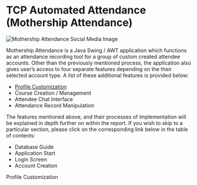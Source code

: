 <!DOCTYPE html>
<html lang="en">

<head>
    <meta charset="UTF-8">
    <meta name="viewport" content="width=device-width, initial-scale=1.0">
    <!-- <link href="styles.css" rel="stylesheet"> -->
</head>

<body>
    <main>
        <h1>TCP Automated Attendance (Mothership Attendance)</h1>
        <img src="Screenshots/Social_Media_Image.jpg" alt="Mothership Attendance Social Media Image">
        <p>Mothership Attendance is a Java Swing / AWT application which functions as an attendance recording tool for a group of custom created attendee accounts. Other than the previously mentioned process, the application also gives user’s access to four separate features depending on the their selected account type. A list of these additional features is provided below:</p>
        <ul class="app_feature">
            <li><a href="#ProfileCustomization">Profile Customization</a></li>
            <li><a src="#CourseCreationManagement">Course Creation / Management</a></li>
            <li><a src="#AttendeeChatInterface">Attendee Chat Interface</a></li>
            <li><a src="#AttendanceRecordManipulation">Attendance Record Manipulation</a></li>
        </ul>
        <p>The features mentioned above, and their processes of implementation will be explained in depth further on within the report. If you wish to skip to a particular section, please click on the corresponding link below in the table of contents:</p>
        <ul class="app_section">
            <li><a src="#Database-Guide">Database Guide</a></li>
            <li><a src="#Application-Start">Application Start</a></li>
            <li><a src="#Login-Screen">Login Screen</a></li>
            <li><a src="#Account-Creation">Account Creation</a></li>
        </ul>
        <div id="ProfileCustomization">Profile Customization</div>
    </main>
</body>
</html>
</html>
